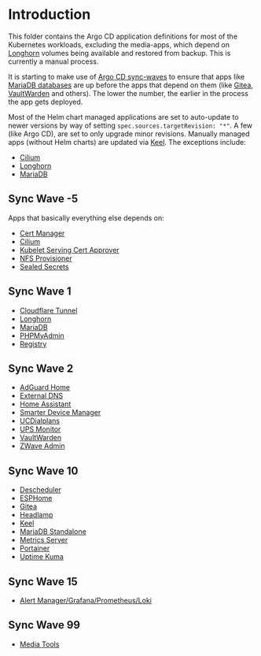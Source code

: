 # Introduction
This folder contains the Argo CD application definitions for most of the Kubernetes workloads, excluding the media-apps, which depend on [Longhorn](/longhorn) volumes being available and restored from backup. This is currently a manual process.

It is starting to make use of [Argo CD sync-waves](https://argo-cd.readthedocs.io/en/stable/user-guide/sync-waves/) to ensure that apps like [MariaDB databases](/mariadb) are up before the apps that depend on them (like [Gitea](/gitea), [VaultWarden](/vaultwarden) and others). The lower the number, the earlier in the process the app gets deployed.

Most of the Helm chart managed applications are set to auto-update to newer versions by way of setting `spec.sources.targetRevision: "*"`. A few (like Argo CD), are set to only upgrade minor revisions. Manually managed apps (without Helm charts) are updated via [Keel](/keel). The exceptions include:
* [Cilium](/cilium)
* [Longhorn](/longhorn)
* [MariaDB](/mariadb)

## Sync Wave -5
Apps that basically everything else depends on:
* [Cert Manager](/cert-manager)
* [Cilium](/cilium)
* [Kubelet Serving Cert Approver](https://github.com/alex1989hu/kubelet-serving-cert-approver)
* [NFS Provisioner](/nfs-provisioner)
* [Sealed Secrets](/sealed-secrets)

## Sync Wave 1
* [Cloudflare Tunnel](/cloudflare-tunnel)
* [Longhorn](/longhorn)
* [MariaDB](/mariadb)
* [PHPMyAdmin](/phpmyadmin)
* [Registry](/registry)

## Sync Wave 2
* [AdGuard Home](/adguard)
* [External DNS](/external-dns)
* [Home Assistant](/home-automation/homeassist)
* [Smarter Device Manager](/smarter-device-manager)
* [UCDialplans](/ucdialplans)
* [UPS Monitor](/home-automation/ups-monitor)
* [VaultWarden](/vaultwarden)
* [ZWave Admin](/home-automation/zwaveadmin)

## Sync Wave 10
* [Descheduler](/descheduler)
* [ESPHome](/home-automation/esphome)
* [Gitea](/gitea)
* [Headlamp](/headlamp)
* [Keel](/keel)
* [MariaDB Standalone](/mariadb-standalone)
* [Metrics Server](/metrics-server)
* [Portainer](/portainer)
* [Uptime Kuma](/uptime-kuma)

## Sync Wave 15
* [Alert Manager/Grafana/Prometheus/Loki](/promstack)

## Sync Wave 99
* [Media Tools](/media-tools)